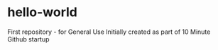 # hello-world
First repository - for General Use
Initially created as part of 10 Minute Github startup
